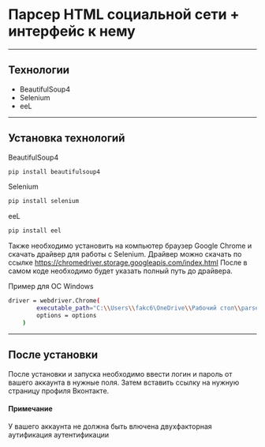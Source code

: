 # Парсер HTML социальной сети + интерфейс к нему
---
## Технологии
- BeautifulSoup4
- Selenium
- eeL
---

## Установка технологий
BeautifulSoup4

```bash
pip install beautifulsoup4
```
Selenium
```bash
pip install selenium
```
eeL
```bash
pip install eel
```
Также необходимо установить на компьютер браузер Google Chrome и скачать драйвер для работы с Selenium. Драйвер можно скачать по ссылке https://chromedriver.storage.googleapis.com/index.html
После в самом коде необходимо будет указать полный путь до драйвера.

Пример для ОС Windows
```bash
driver = webdriver.Chrome(
        executable_path="C:\\Users\\fakc6\OneDrive\\Рабочий стол\\parser_itog_2\\chromedriver\\chromedriver.exe",
        options = options
    )
```
---

## После установки
После установки и запуска необходимо ввести логин и пароль от вашего аккаунта в нужные поля. Затем вставить ссылку на нужную страницу профиля Вконтакте.  
#### Примечание
У вашего аккаунта не должна быть влючена двухфакторная аутификация аутентификации
